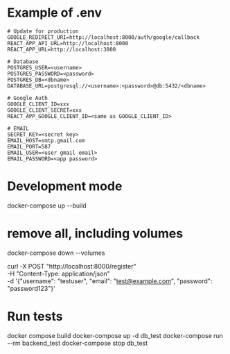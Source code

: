 # Example of .env
```
# Update for production
GOOGLE_REDIRECT_URI=http://localhost:8000/auth/google/callback
REACT_APP_API_URL=http://localhost:8000
REACT_APP_URL=http://localhost:3000

# Database
POSTGRES_USER=<username>
POSTGRES_PASSWORD=<password>
POSTGRES_DB=<dbname>
DATABASE_URL=postgresql://<username>:<password>@db:5432/<dbname>

# Google Auth
GOOGLE_CLIENT_ID=xxx
GOOGLE_CLIENT_SECRET=xxx
REACT_APP_GOOGLE_CLIENT_ID=<same as GOOGLE_CLIENT_ID>

# EMAIL
SECRET_KEY=<secret key>
EMAIL_HOST=smtp.gmail.com
EMAIL_PORT=587
EMAIL_USER=<user gmail email>
EMAIL_PASSWORD=<app password> 
```

# Development mode
docker-compose up --build

# remove all, including volumes
docker-compose down --volumes


curl -X POST "http://localhost:8000/register" \
-H "Content-Type: application/json" \
-d '{"username": "testuser", "email": "test@example.com", "password": "password123"}'

# Run tests
docker compose build
docker-compose up -d db_test
docker-compose run --rm backend_test
docker-compose stop db_test